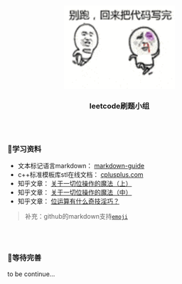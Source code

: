 <p align="center">
  <img src="image/h1.gif" width="250"/></a>
  <h3 align="center">leetcode刷题小组</h3>
</p>

<br/>
<br/>

### :closed_book:学习资料
* 文本标记语言markdown： [markdown-guide](https://guides.github.com/features/mastering-markdown/)
* c++标准模板库stl在线文档： [cplusplus.com](http://www.cplusplus.com/reference/)
* 知乎文章： [关于一切位操作的魔法（上）](https://zhuanlan.zhihu.com/p/37014715?utm_source=qq&utm_medium=social&utm_oi=829394553948749824)
* 知乎文章： [关于一切位操作的魔法（中）](https://zhuanlan.zhihu.com/p/37175153?utm_source=qq&utm_medium=social&utm_oi=829394553948749824)
* 知乎文章： [位运算有什么奇技淫巧？](https://www.zhihu.com/question/38206659/answer/736472332?utm_source=qq&utm_medium=social&utm_oi=829394553948749824)
> 补充：github的markdown支持[`emoji`](https://www.webfx.com/tools/emoji-cheat-sheet/)

<br/>
<br/>


### :green_book:等待完善
to be continue...
